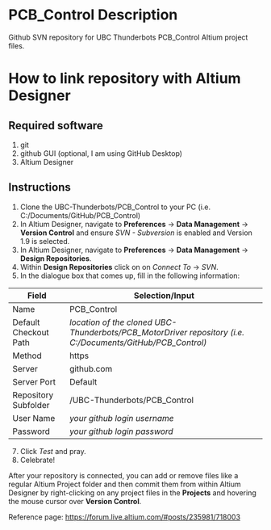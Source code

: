 # PCB_Control Description
Github SVN repository for UBC Thunderbots PCB_Control Altium project files. 

# How to link repository with Altium Designer
## Required software
1. git
2. github GUI (optional, I am using GitHub Desktop)
2. Altium Designer

## Instructions
1. Clone the UBC-Thunderbots/PCB_Control to your PC (i.e. C:/Documents/GitHub/PCB_Control)
2. In Altium Designer, navigate to **Preferences** -> **Data Management** -> **Version Control** and ensure *SVN - Subversion* is enabled and Version 1.9 is selected.
4. In Altium Designer, navigate to **Preferences** -> **Data Management** -> **Design Repositories**.
5. Within **Design Repositories** click on on *Connect To* -> *SVN*.
6. In the dialogue box that comes up, fill in the following information:

Field | Selection/Input
--- | ---
Name | PCB_Control
Default Checkout Path | *location of the cloned UBC-Thunderbots/PCB_MotorDriver repository (i.e. C:/Documents/GitHub/PCB_Control)*
Method | https
Server | github.com
Server Port | Default
Repository Subfolder | /UBC-Thunderbots/PCB_Control
User Name | *your github login username*
Password | *your github login password*

7. Click *Test* and pray.
8. Celebrate!

After your repository is connected, you can add or remove files like a regular Altium Project folder and then commit them from within Altium Designer by right-clicking on any project files in the **Projects** and hovering the mouse cursor over **Version Control**.

Reference page: https://forum.live.altium.com/#posts/235981/718003
